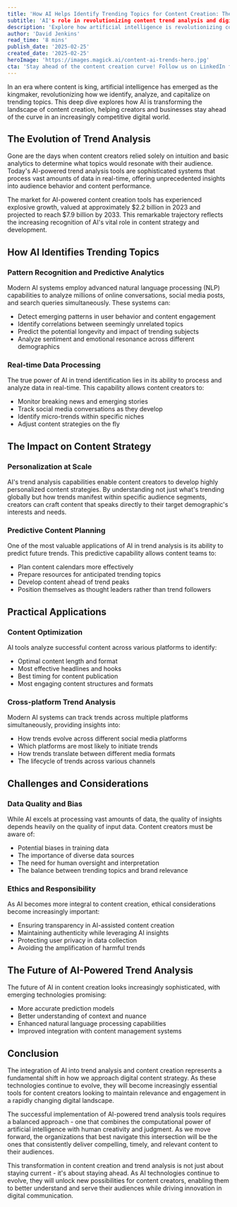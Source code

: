 ```yaml
---
title: 'How AI Helps Identify Trending Topics for Content Creation: The Future of Digital Content Strategy'
subtitle: 'AI's role in revolutionizing content trend analysis and digital strategy'
description: 'Explore how artificial intelligence is revolutionizing content creation by enabling sophisticated trend analysis and predictive insights. Learn about AI's role in identifying emerging patterns, enabling real-time data processing, and facilitating personalized content strategies at scale. Discover the challenges and future possibilities of AI-powered trend analysis in digital content strategy.'
author: 'David Jenkins'
read_time: '8 mins'
publish_date: '2025-02-25'
created_date: '2025-02-25'
heroImage: 'https://images.magick.ai/content-ai-trends-hero.jpg'
cta: 'Stay ahead of the content creation curve! Follow us on LinkedIn for more insights on AI-powered trend analysis and digital strategy innovations.'
---
```


In an era where content is king, artificial intelligence has emerged as the kingmaker, revolutionizing how we identify, analyze, and capitalize on trending topics. This deep dive explores how AI is transforming the landscape of content creation, helping creators and businesses stay ahead of the curve in an increasingly competitive digital world.

## The Evolution of Trend Analysis

Gone are the days when content creators relied solely on intuition and basic analytics to determine what topics would resonate with their audience. Today's AI-powered trend analysis tools are sophisticated systems that process vast amounts of data in real-time, offering unprecedented insights into audience behavior and content performance.

The market for AI-powered content creation tools has experienced explosive growth, valued at approximately $2.2 billion in 2023 and projected to reach $7.9 billion by 2033. This remarkable trajectory reflects the increasing recognition of AI's vital role in content strategy and development.

## How AI Identifies Trending Topics

### Pattern Recognition and Predictive Analytics

Modern AI systems employ advanced natural language processing (NLP) capabilities to analyze millions of online conversations, social media posts, and search queries simultaneously. These systems can:

- Detect emerging patterns in user behavior and content engagement
- Identify correlations between seemingly unrelated topics
- Predict the potential longevity and impact of trending subjects
- Analyze sentiment and emotional resonance across different demographics

### Real-time Data Processing

The true power of AI in trend identification lies in its ability to process and analyze data in real-time. This capability allows content creators to:

- Monitor breaking news and emerging stories
- Track social media conversations as they develop
- Identify micro-trends within specific niches
- Adjust content strategies on the fly

## The Impact on Content Strategy

### Personalization at Scale

AI's trend analysis capabilities enable content creators to develop highly personalized content strategies. By understanding not just what's trending globally but how trends manifest within specific audience segments, creators can craft content that speaks directly to their target demographic's interests and needs.

### Predictive Content Planning

One of the most valuable applications of AI in trend analysis is its ability to predict future trends. This predictive capability allows content teams to:

- Plan content calendars more effectively
- Prepare resources for anticipated trending topics
- Develop content ahead of trend peaks
- Position themselves as thought leaders rather than trend followers

## Practical Applications

### Content Optimization

AI tools analyze successful content across various platforms to identify:

- Optimal content length and format
- Most effective headlines and hooks
- Best timing for content publication
- Most engaging content structures and formats

### Cross-platform Trend Analysis

Modern AI systems can track trends across multiple platforms simultaneously, providing insights into:

- How trends evolve across different social media platforms
- Which platforms are most likely to initiate trends
- How trends translate between different media formats
- The lifecycle of trends across various channels

## Challenges and Considerations

### Data Quality and Bias

While AI excels at processing vast amounts of data, the quality of insights depends heavily on the quality of input data. Content creators must be aware of:

- Potential biases in training data
- The importance of diverse data sources
- The need for human oversight and interpretation
- The balance between trending topics and brand relevance

### Ethics and Responsibility

As AI becomes more integral to content creation, ethical considerations become increasingly important:

- Ensuring transparency in AI-assisted content creation
- Maintaining authenticity while leveraging AI insights
- Protecting user privacy in data collection
- Avoiding the amplification of harmful trends

## The Future of AI-Powered Trend Analysis

The future of AI in content creation looks increasingly sophisticated, with emerging technologies promising:

- More accurate prediction models
- Better understanding of context and nuance
- Enhanced natural language processing capabilities
- Improved integration with content management systems

## Conclusion

The integration of AI into trend analysis and content creation represents a fundamental shift in how we approach digital content strategy. As these technologies continue to evolve, they will become increasingly essential tools for content creators looking to maintain relevance and engagement in a rapidly changing digital landscape.

The successful implementation of AI-powered trend analysis tools requires a balanced approach - one that combines the computational power of artificial intelligence with human creativity and judgment. As we move forward, the organizations that best navigate this intersection will be the ones that consistently deliver compelling, timely, and relevant content to their audiences.

This transformation in content creation and trend analysis is not just about staying current - it's about staying ahead. As AI technologies continue to evolve, they will unlock new possibilities for content creators, enabling them to better understand and serve their audiences while driving innovation in digital communication.